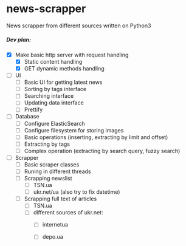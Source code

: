 # news-scrapper
News scrapper from different sources written on Python3


##### Dev plan:
- [x] Make basic http server with request handling
    - [x] Static content handling
    - [x] GET dynamic methods handling
- [ ] UI
    - [ ] Basic UI for getting latest news
    - [ ] Sorting by tags interface
    - [ ] Searching interface
    - [ ] Updating data interface 
    - [ ] Prettify
- [ ] Database
    - [ ] Configure ElasticSearch
    - [ ] Configure filesystem for storing images
    - [ ] Basic operations (inserting, extracting by limit and offset)
    - [ ] Extracting by tags
    - [ ] Complex operation (extracting by search query, fuzzy search)
- [ ] Scrapper
    - [ ] Basic scraper classes
    - [ ] Runing in different threads
    - [ ] Scrapping newslist
        - [ ] TSN.ua
        - [ ] ukr.net/ua (also try to fix datetime)
    - [ ] Scrapping full text of articles
        - [ ] TSN.ua
        - [ ] different sources of ukr.net:
            - [ ] internetua
            - [ ] depo.ua
            

    
